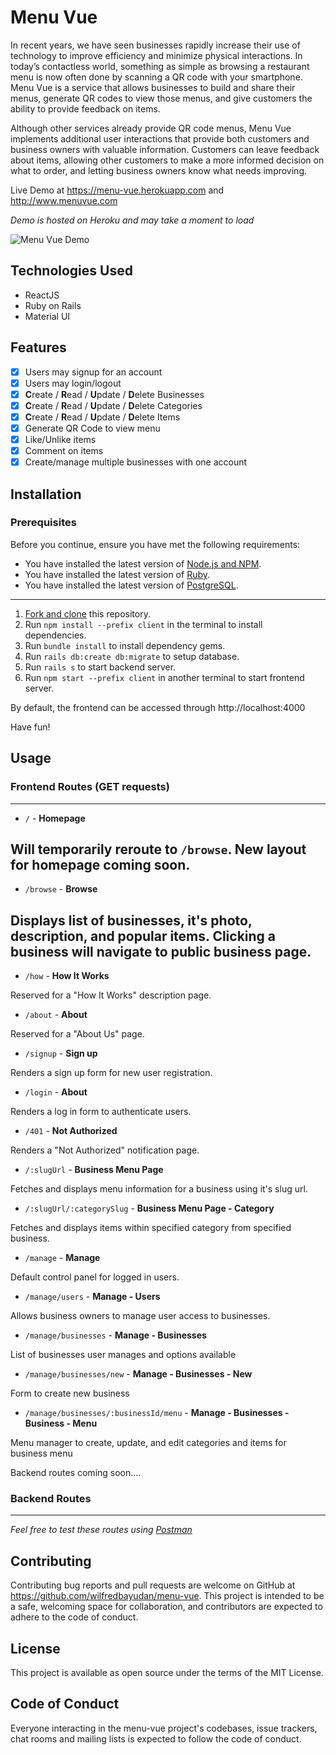 # Menu Vue

In recent years, we have seen businesses rapidly increase their use of technology to improve efficiency and minimize physical interactions. In today’s contactless world, something as simple as browsing a restaurant menu is now often done by scanning a QR code with your smartphone. Menu Vue is a service that allows businesses to build and share their menus, generate QR codes to view those menus, and give customers the ability to provide feedback on items.

Although other services already provide QR code menus, Menu Vue implements additional user interactions that provide both customers and business owners with valuable information. Customers can leave feedback about items, allowing other customers to make a more informed decision on what to order, and letting business owners know what needs improving.

Live Demo at https://menu-vue.herokuapp.com and http://www.menuvue.com

*Demo is hosted on Heroku and may take a moment to load*

![Menu Vue Demo](preview.gif)

## Technologies Used
* ReactJS
* Ruby on Rails
* Material UI

## Features
- [x] Users may signup for an account
- [x] Users may login/logout
- [x] **C**reate / **R**ead / **U**pdate / **D**elete Businesses
- [x] **C**reate / **R**ead / **U**pdate / **D**elete Categories
- [x]  **C**reate / **R**ead / **U**pdate / **D**elete Items
- [x] Generate QR Code to view menu
- [x] Like/Unlike items
- [x] Comment on items
- [x] Create/manage multiple businesses with one account

## Installation
### Prerequisites
Before you continue, ensure you have met the following requirements:
* You have installed the latest version of [Node.js and NPM](https://docs.npmjs.com/downloading-and-installing-node-js-and-npm).
* You have installed the latest version of [Ruby](https://www.ruby-lang.org/en/documentation/installation/).
* You have installed the latest version of [PostgreSQL](https://www.postgresql.org).
---
1. [Fork and clone](https://github.com/wilfredbayudan/menu-vue/fork) this repository.
2. Run `npm install --prefix client` in the terminal to install dependencies.
3. Run `bundle install` to install dependency gems.
4. Run `rails db:create db:migrate` to setup database.
5. Run `rails s` to start backend server.
6. Run `npm start --prefix client` in another terminal to start frontend server.

By default, the frontend can be accessed through http://localhost:4000

Have fun!

## Usage

### Frontend Routes (GET requests)
---
* `/` - **Homepage**

Will temporarily reroute to `/browse`. New layout for homepage coming soon.
---

* `/browse` - **Browse**

Displays list of businesses, it's photo, description, and popular items. Clicking a business will navigate to public business page.
---

* `/how` - **How It Works**

Reserved for a "How It Works" description page.

* `/about` - **About**

Reserved for a "About Us" page.

* `/signup` - **Sign up**

Renders a sign up form for new user registration.

* `/login` - **About**

Renders a log in form to authenticate users.

* `/401` - **Not Authorized**

Renders a "Not Authorized" notification page.

* `/:slugUrl` - **Business Menu Page**

Fetches and displays menu information for a business using it's slug url.

* `/:slugUrl/:categorySlug` - **Business Menu Page - Category**

Fetches and displays items within specified category from specified business.

* `/manage` - **Manage**

Default control panel for logged in users.

* `/manage/users` - **Manage - Users**

Allows business owners to manage user access to businesses.

* `/manage/businesses` - **Manage - Businesses**

List of businesses user manages and options available

* `/manage/businesses/new` - **Manage - Businesses - New**

Form to create new business

* `/manage/businesses/:businessId/menu` - **Manage - Businesses - Business - Menu**

Menu manager to create, update, and edit categories and items for business menu

Backend routes coming soon....

### Backend Routes
---
*Feel free to test these routes using [Postman](https://www.postman.com/)*

## Contributing

Contributing bug reports and pull requests are welcome on GitHub at https://github.com/wilfredbayudan/menu-vue. This project is intended to be a safe, welcoming space for collaboration, and contributors are expected to adhere to the code of conduct.

## License

This project is available as open source under the terms of the MIT License.

## Code of Conduct

Everyone interacting in the menu-vue project's codebases, issue trackers, chat rooms and mailing lists is expected to follow the code of conduct.